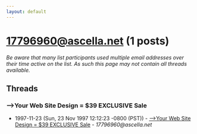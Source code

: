 ```yaml
---
layout: default
---
```


# 17796960@ascella.net (1 posts)

_Be aware that many list participants used multiple email addresses over their time active on the list. As such this page may not contain all threads available._

## Threads

### -->Your Web Site Design = $39 EXCLUSIVE Sale
+ 1997-11-23 (Sun, 23 Nov 1997 12:12:23 -0800 (PST)) - [-->Your Web Site Design = $39 EXCLUSIVE Sale](/archive/1997/11/b48936e3998559c40adafce3c20c0a466f9260044e1055b9c6d8bbc772066a69) - _17796960@ascella.net_

